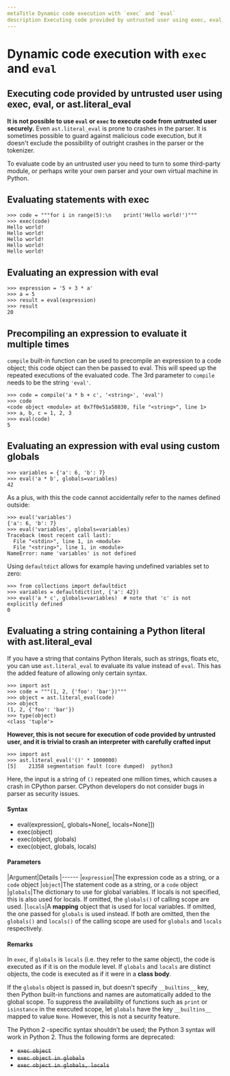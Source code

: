 ```yaml
---
metaTitle Dynamic code execution with `exec` and `eval`
description Executing code provided by untrusted user using exec, eval, or ast.literal_eval, Evaluating statements with exec, Evaluating an expression with eval, Precompiling an expression to evaluate it multiple times, Evaluating an expression with eval using custom globals, Evaluating a string containing a Python literal with ast.literal_eval
---
```


# Dynamic code execution with `exec` and `eval`



## Executing code provided by untrusted user using exec, eval, or ast.literal_eval


**It is not possible to use `eval` or `exec` to execute code from untrusted user securely.** Even `ast.literal_eval` is prone to crashes in the parser. It is sometimes possible to guard against malicious code execution, but it doesn't exclude the possibility of outright crashes in the parser or the tokenizer.

To evaluate code by an untrusted user you need to turn to some third-party module, or perhaps write your own parser and your own virtual machine in Python.



## Evaluating statements with exec


```
>>> code = """for i in range(5):\n    print('Hello world!')"""
>>> exec(code)
Hello world!
Hello world!
Hello world!
Hello world!
Hello world!

```



## Evaluating an expression with eval


```
>>> expression = '5 + 3 * a'
>>> a = 5
>>> result = eval(expression)
>>> result
20

```



## Precompiling an expression to evaluate it multiple times


`compile` built-in function can be used to precompile an expression to a code object; this code object can then be passed to eval. This will speed up the repeated executions of the evaluated code. The 3rd parameter to `compile` needs to be the string `'eval'`.

```
>>> code = compile('a * b + c', '<string>', 'eval')
>>> code
<code object <module> at 0x7f0e51a58830, file "<string>", line 1>
>>> a, b, c = 1, 2, 3
>>> eval(code)
5

```



## Evaluating an expression with eval using custom globals


```
>>> variables = {'a': 6, 'b': 7}
>>> eval('a * b', globals=variables)
42

```

As a plus, with this the code cannot accidentally refer to the names defined outside:

```
>>> eval('variables')
{'a': 6, 'b': 7}
>>> eval('variables', globals=variables)
Traceback (most recent call last):
  File "<stdin>", line 1, in <module>
  File "<string>", line 1, in <module>
NameError: name 'variables' is not defined

```

Using `defaultdict` allows for example having undefined variables set to zero:

```
>>> from collections import defaultdict
>>> variables = defaultdict(int, {'a': 42})
>>> eval('a * c', globals=variables)  # note that 'c' is not explicitly defined
0

```



## Evaluating a string containing a Python literal with ast.literal_eval


If you have a string that contains Python literals, such as strings, floats etc, you can use `ast.literal_eval` to evaluate its value instead of `eval`. This has the added feature of allowing only certain syntax.

```
>>> import ast
>>> code = """(1, 2, {'foo': 'bar'})"""
>>> object = ast.literal_eval(code)
>>> object
(1, 2, {'foo': 'bar'})
>>> type(object)
<class 'tuple'>

```

**However, this is not secure for execution of code provided by untrusted user, and it is trivial to crash an interpreter with carefully crafted input**

```
>>> import ast
>>> ast.literal_eval('()' * 1000000)
[5]    21358 segmentation fault (core dumped)  python3

```

Here, the input is a string of `()` repeated one million times, which causes a crash in CPython parser. CPython developers do not consider bugs in parser as security issues.



#### Syntax


- eval(expression[, globals=None[, locals=None]])
- exec(object)
- exec(object, globals)
- exec(object, globals, locals)



#### Parameters


|Argument|Details
|------
|`expression`|The expression code as a string, or a `code` object
|`object`|The statement code as a string, or a `code` object
|`globals`|The dictionary to use for global variables. If locals is not specified, this is also used for locals. If omitted, the `globals()` of calling scope are used.
|`locals`|A **mapping** object that is used for local variables. If omitted, the one passed for `globals` is used instead. If both are omitted, then the `globals()` and `locals()` of the calling scope are used for `globals` and `locals` respectively.



#### Remarks


In `exec`, if `globals` is `locals` (i.e. they refer to the same object), the code is executed as if it is on the module level. If `globals` and `locals` are distinct objects, the code is executed as if it were in a **class body**.

If the `globals` object is passed in, but doesn't specify `__builtins__` key, then Python built-in functions and names are automatically added to the global scope. To suppress the availability of functions such as `print` or `isinstance` in the executed scope, let `globals` have the key `__builtins__` mapped to value `None`. However, this is not a security feature.

The Python 2 -specific syntax shouldn't be used; the Python 3 syntax will work in Python 2. Thus the following forms are deprecated:
<s>

- `exec object`
- `exec object in globals`
- `exec object in globals, locals`

